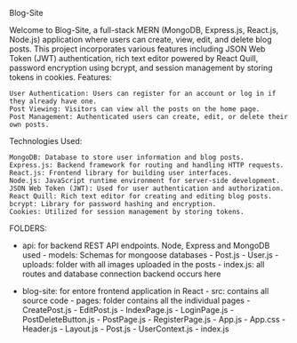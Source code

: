 Blog-Site

Welcome to Blog-Site, a full-stack MERN (MongoDB, Express.js, React.js, Node.js) application where users can create, view, edit, and delete blog posts. This project incorporates various features including JSON Web Token (JWT) authentication, rich text editor powered by React Quill, password encryption using bcrypt, and session management by storing tokens in cookies.
Features:

    User Authentication: Users can register for an account or log in if they already have one.
    Post Viewing: Visitors can view all the posts on the home page.
    Post Management: Authenticated users can create, edit, or delete their own posts.

Technologies Used:

    MongoDB: Database to store user information and blog posts.
    Express.js: Backend framework for routing and handling HTTP requests.
    React.js: Frontend library for building user interfaces.
    Node.js: JavaScript runtime environment for server-side development.
    JSON Web Token (JWT): Used for user authentication and authorization.
    React Quill: Rich text editor for creating and editing blog posts.
    bcrypt: Library for password hashing and encryption.
    Cookies: Utilized for session management by storing tokens.

FOLDERS:

- api: for backend REST API endpoints. Node, Express and MongoDB used
      - models: Schemas for mongoose databases
          - Post.js
          - User.js
      - uploads: folder with all images uploaded in the posts
      - index.js: all routes and database connection backend occurs here
  
- blog-site: for entore frontend application in React
      - src: contains all source code
          - pages: folder contains all the individual pages
              - CreatePost.js
              - EditPost.js
              - IndexPage.js
              - LoginPage.js
              - PostDeleteButton.js
              - PostPage.js
              - RegisterPage.js
        - App.js
        - App.css
        - Header.js
        - Layout.js
        - Post.js
        - UserContext.js
        - index.js
